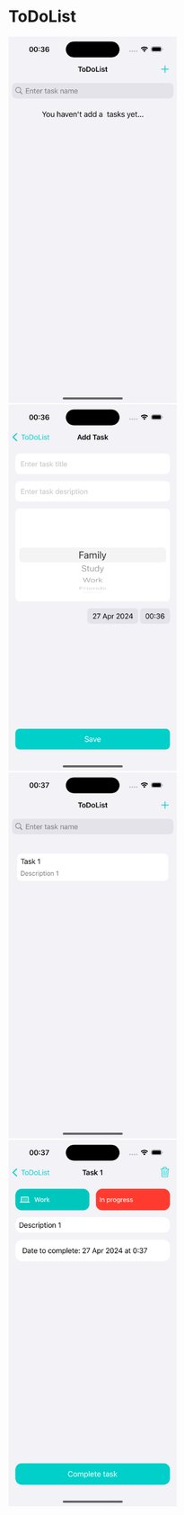 # ToDoList
<img src="https://github.com/Chaton-2410/ToDoList/blob/main/picture%201.png" style="width:300px; height:auto;"> <img src="https://github.com/Chaton-2410/ToDoList/blob/main/picture%202.png" style="width:300px; height:auto;">
<img src="https://github.com/Chaton-2410/ToDoList/blob/main/picture%203.png" style="width:300px; height:auto;"> <img src="https://github.com/Chaton-2410/ToDoList/blob/main/picture%204.png" style="width:300px; height:auto;">

